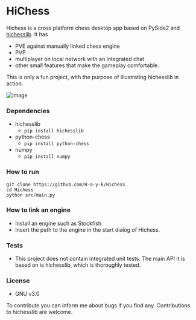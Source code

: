 # HiChess

Hichess is a cross platform chess desktop app based on PySide2 and [hichesslib](https://github.com/H-a-y-k/hichesslib). It has
 - PVE against manually linked chess engine
 - PVP
 - multiplayer on local network with an integrated chat
 - other small features that make the gameplay comfortable.

This is only a fun project, with the purpose of illustrating hichesslib in action. 

![image](https://github.com/H-a-y-k/Hichess/assets/52096477/e1b0a42c-b5c4-410e-abc0-3a0e49870738)

### Dependencies
 - hichesslib
   + `pip install hichesslib`
 - python-chess
   + `pip install python-chess`
 - numpy
   + `pip install numpy`
     
### How to run
```
git clone https://github.com/H-a-y-k/Hichess
cd Hichess
python src/main.py
```

### How to link an engine
 - Install an engine such as Stockfish
 - Insert the path to the engine in the start dialog of Hichess.

### Tests
- This project does not contain integrated unit tests. The main API it is based on is hichesslib, which is thoroughly tested.

### License
 - GNU v3.0

To contribute you can inform me about bugs if you find any. Contributions to hichesslib are welcome.

